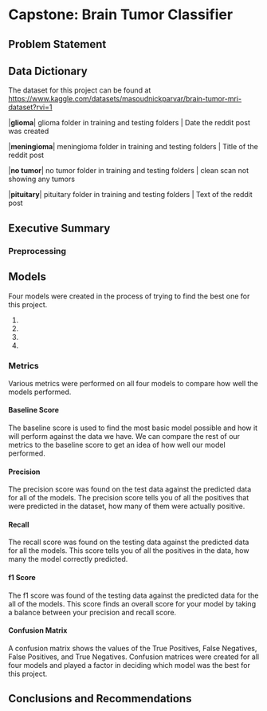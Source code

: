 # Capstone: Brain Tumor Classifier

## Problem Statement

## Data Dictionary

The dataset for this project can be found at https://www.kaggle.com/datasets/masoudnickparvar/brain-tumor-mri-dataset?rvi=1

|**glioma**| glioma folder in training and testing folders | Date the reddit post was created 

|**meningioma**| meningioma folder in training and testing folders | Title of the reddit post

|**no tumor**| no tumor folder in training and testing folders | clean scan not showing any tumors

|**pituitary**| pituitary folder in training and testing folders | Text of the reddit post

## Executive Summary

### Preprocessing

## Models 

Four models were created in the process of trying to find the best one for this project.

1) 

2) 

3) 

4) 

### Metrics
Various metrics were performed on all four models to compare how well the models performed.

#### Baseline Score
The baseline score is used to find the most basic model possible and how it will perform against the data we have. We can compare the rest of our metrics to the baseline score to get an idea of how well our model performed.

#### Precision
The precision score was found on the test data against the predicted data for all of the models. The precision score tells you of all the positives that were predicted in the dataset, how many of them were actually positive.

#### Recall
The recall score was found on the testing data against the predicted data for all the models. This score tells you of all the positives in the data, how many the model correctly predicted.

#### f1 Score
The f1 score was found of the testing data against the predicted data for the all of the models. This score finds an overall score for your model by taking a balance between your precision and recall score.

#### Confusion Matrix
A confusion matrix shows the values of the True Positives, False Negatives, False Positives, and True Negatives. Confusion matrices were created for all four models and played a factor in deciding which model was the best for this project.

## Conclusions and Recommendations